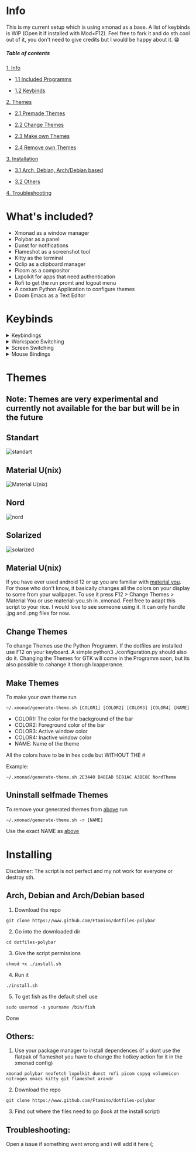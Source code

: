 # Info

This is my current setup which is using xmonad as a base. A list of keybinds is WIP (Open it if installed with Mod+F12). Feel free to fork it and do sth cool out of it, you don't need to give credits but I would be happy about it. 😁

##### Table of contents
[1. Info](https://github.com/Ftamino/dotfiles-polybar/blob/main/README.md#info)

* [1.1 Included Programms](https://github.com/Ftamino/dotfiles-polybar/blob/main/README.md#whats-included)

* [1.2 Keybinds](https://github.com/Ftamino/dotfiles-polybar/blob/main/README.md#whats-included)
  
[2. Themes](https://github.com/Ftamino/dotfiles-polybar/blob/main/README.md#themes)

*  [2.1 Premade Themes](https://github.com/Ftamino/dotfiles-polybar/blob/main/README.md#themes)
  
*  [2.2 Change Themes](https://github.com/Ftamino/dotfiles-polybar/blob/main/README.md#change-themes)
  
*  [2.3 Make own Themes](https://github.com/Ftamino/dotfiles-polybar/blob/main/README.md#make-themes)

*  [2.4 Remove own Themes](https://github.com/Ftamino/dotfiles/tree/main#uninstall-selfmade-themes)

[3. Installation](https://github.com/Ftamino/dotfiles-polybar/blob/main/README.md#installing)

*  [3.1 Arch, Debian, Arch/Debian based](https://github.com/Ftamino/dotfiles-polybar/blob/main/README.md#arch-debian-and-archdebian-based)

*  [3.2 Others](https://github.com/Ftamino/dotfiles-polybar/blob/main/README.md#others)

[4. Troubleshooting](https://github.com/Ftamino/dotfiles-polybar/blob/main/README.md#troubleshooting)

# What's included?

* Xmonad as a window manager 
* Polybar as a panel
* Dunst for notifications
* Flameshot as a screenshot tool
* Kitty as the terminal
* Qclip as a clipboard manager
* Picom as a compositor
* Lxpolkit for apps that need authentication
* Rofi to get the run promt and logout menu
* A costum Python Application to configure themes
* Doom Emacs as a Text Editor

# Keybinds

<details>
<summary>Keybindings</summary>

Launch a terminal: Super + t

Launch rofi: Super + y

Launch rofi window switcher: Alt + Tab

Launch browser: Super + c

Launch flameshot GUI with flatpak: Print

Open emacsclient: Super + F10

Media keys:

Volume up: Volume Up Key
  
Volume down: Volume Down Key
  
Mute: Volume Mute Key
  
Open Configuration Program: Super + F12

Close focused window: Super + q

Force kill focused window: Super + Shift + q

Rotate through the available layout algorithms: Super + space

Reset the layouts on the current workspace to default: Super + Shift + space

Toggle Fullscreen: Super + F11

Resize viewed windows to the correct size: Super + n

Move focus to the next window: Super + Tab or Super + j

Move focus to the previous window: Super + k

Move focus to the master window: Super + m

Swap the focused window and the master window: Super + Return

Swap the focused window with the next window: Super + Shift + a

Swap the focused window with the previous window: Super + Shift + d

Shrink the master area: Super + a

Expand the master area: Super + d

Push window back into tiling: Super + Shift + t

Quit Dialog: Super + Shift + o

Restart xmonad: Super + z

Resize current window to 5760*1200: Super + Shift + f

</details>
<details>
<summary>Workspace Switching</summary>

Switch to workspace N: Super + [1..9]

Move client to workspace N: Super + Shift + [1..9]

</details>
<details>
<summary>Screen Switching</summary>

Switch to physical/Xinerama screens 1, 2, or 3: Super + [w,e,r]

Move client to screen 1, 2, or 3: Super + Shift + [w,e,r]

</details>
<details>
<summary>Mouse Bindings</summary>

Set the window to floating mode and move by dragging: Super + button1

Raise the window to the top of the stack: Super + button2

Set the window to floating mode and resize by dragging: Super + button3

</details>

# Themes
## Note: Themes are very experimental and currently not available for the bar but will be in the future

  ## Standart
  ![standart](https://i.imgur.com/mhBvwN9.jpg)
  ## Material U(nix)
  ![Material U(nix)](https://i.imgur.com/Mwtx3aA.jpg)
  ## Nord
 ![nord](https://i.imgur.com/LkO6SYF.jpg)
  ## Solarized
![solarized](https://i.imgur.com/JCSvtvB.jpg)

## Material U(nix)

If you have ever used android 12 or up you are familiar with [material you](https://material.io/blog/announcing-material-you). For those who don't know, it basically changes all the colors on your display to some from your wallpaper. To use it press F12 > Change Themes > Material You or use material-you.sh in .xmonad. Feel free to adapt this script to your rice. I would love to see someone using it. It can only handle .jpg and .png files for now.

## Change Themes

To change Themes use the Python Programm. If the dotfiles are installed use F12 on your keyboard. A simple python3 ./configuration.py should also do it. Changing the Themes for GTK will come in the Programm soon, but its also possible to cahange it thorugh lxapperance.

## Make Themes

To make your own theme run 
```
~/.xmonad/generate-theme.sh [COLOR1] [COLOR2] [COLOR3] [COLOR4] [NAME]
```

* COLOR1: The color for the background of the bar
* COLOR2: Foreground color of the bar
* COLOR3: Active window color
* COLOR4: Inactive window color
* NAME: Name of the theme

All the colors have to be in hex code but WITHOUT THE #


Example:
```
~/.xmonad/generate-theme.sh 2E3440 B48EAD 5E81AC A3BE8C NordTheme
```
## Uninstall selfmade Themes

To remove your generated themes from [above](https://github.com/Ftamino/dotfiles/edit/main/README.md#make-themes) run
```
~/.xmonad/generate-theme.sh -r [NAME]
```
Use the exact NAME as [above](https://github.com/Ftamino/dotfiles/edit/main/README.md#make-themes)



# Installing 
Disclaimer: The script is not perfect and my not work for everyone or destroy sth. 

## Arch, Debian and Arch/Debian based 
 1. Download the repo
```
git clone https://www.github.com/Ftamino/dotfiles-polybar 
```
 2. Go into the downloaded dir
```
cd dotfiles-polybar
```
 3. Give the script permissions 
```
chmod +x ./install.sh
```
 4. Run it
```
./install.sh
```
5. To get fish as the default shell use
```
sudo usermod -s yourname /bin/fish
```

 Done
 
## Others:
 1. Use your package manager to install dependences (if u dont use the flatpak of flameshot you have to change the hotkey action for it in the xmonad config)
 ```
 xmonad polybar neofetch lxpolkit dunst rofi picom copyq volumeicon nitrogen emacs kitty git flameshot arandr
 ```
 2. Download the repo
 ```
git clone https://www.github.com/Ftamino/dotfiles-polybar 
```
 3. Find out where the files need to go (look at the install script)
 
 ## Troubleshooting: 
 
Open a issue if something went wrong and i will add it here (;
